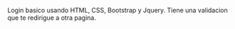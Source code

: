 Login basico usando HTML, CSS, Bootstrap y Jquery.
Tiene una validacion que te redirigue a otra pagina.
